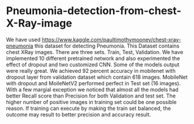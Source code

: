 # Pneumonia-detection-from-chest-X-Ray-image
We have used https://www.kaggle.com/paultimothymooney/chest-xray-pneumonia this dataset for detecting Pneumonia. This Dataset contains chest
XRay images. There are three sets. Train, Test, Validation.
We have implemented 10 different pretrained network and also experimented the effect of dropout and two customized CNN. Some of the models output were really great.
We achieved 92 percent accuracy in mobilenet with dropout layer from validation dataset which contain 618 images. MobileNet with dropout and MoileNetV2 performed perfect 
in Test set (16 images). With a few margial exception we noticed that almost all the models had better Recall score than Precision for both Validation and test set. The higher 
number of positive images in training set could be one possible reason. If training can execute by making the train set balanced, the outcome may result to better 
precision and accuracy result.

